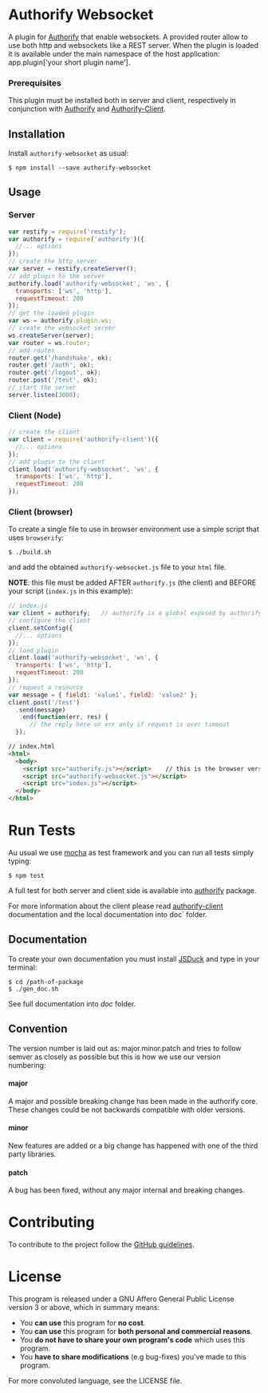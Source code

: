 # Authorify Websocket

A plugin for [Authorify][1] that enable websockets. A provided router allow to use both http and websockets like a REST server. When the plugin is loaded it is available under the main namespace of the host application: app.plugin['your short plugin name'].

### Prerequisites

This plugin must be installed both in server and client, respectively in conjunction with [Authorify][1] and [Authorify-Client][2].

## Installation

Install `authorify-websocket` as usual:

    $ npm install --save authorify-websocket

## Usage

### Server

```javascript
var restify = require('restify');
var authorify = require('authorify')({
  //... options
});
// create the http server
var server = restify.createServer();
// add plugin to the server
authorify.load('authorify-websocket', 'ws', {
  transports: ['ws', 'http'],
  requestTimeout: 200
});
// get the loaded plugin
var ws = authorify.plugin.ws;
// create the websocket server
ws.createServer(server);
var router = ws.router;
// add routes
router.get('/handshake', ok);
router.get('/auth', ok);
router.get('/logout', ok);
router.post('/test', ok);
// start the server
server.listen(3000);
```

### Client (Node)

```javascript
// create the client
var client = require('authorify-client')({
  //... options
});
// add plugin to the client
client.load('authorify-websocket', 'ws', {
  transports: ['ws', 'http'],
  requestTimeout: 200
});
```

### Client (browser)

To create a single file to use in browser environment use a simple script that uses `browserify`:

    $ ./build.sh

and add the obtained `authorify-websocket.js` file to your `html` file.

__NOTE__: this file must be added AFTER `authorify.js` (the client) and BEFORE your script (`index.js` in this example):

```javascript
// index.js
var client = authorify;   // authorify is a global exposed by authorify-client
// configure the client
client.setConfig({
  //... options
});
// load plugin
client.load('authorify-websocket', 'ws', {
  transports: ['ws', 'http'],
  requestTimeout: 200
});
// request a resource
var message = { field1: 'value1', field2: 'value2' };
client.post('/test')
  .send(message)
   .end(function(err, res) {
      // the reply here or err only if request is over timeout
  });
```

```html
// index.html
<html>
  <body>
    <script src="authorify.js"></script>    // this is the browser version of Authorify-Client
    <script src="authorify-websocket.js"></script>
    <script src="index.js"></script>
  </body>
</html>
```

# Run Tests
Au usual we use [mocha][4] as test framework and you can run all tests simply typing:

    $ npm test

A full test for both server and client side is available into [authorify][1] package.

For more information about the client please read [authorify-client][2] documentation and the local documentation into doc` folder.

## Documentation

To create your own  documentation you must install [JSDuck][3] and type in your terminal:

    $ cd /path-of-package
    $ ./gen_doc.sh

See full documentation into _doc_ folder.

## Convention

The version number is laid out as: major.minor.patch and tries to follow semver as closely as possible but this is how we use our version numbering:

#### major
A major and possible breaking change has been made in the authorify core. These changes could be not backwards compatible with older versions.

#### minor
New features are added or a big change has happened with one of the third party libraries.

#### patch
A bug has been fixed, without any major internal and breaking changes.

# Contributing

To contribute to the project follow the [GitHub guidelines][8].

# License

This program is released under a GNU Affero General Public License version 3 or above, which in summary means:

- You __can use__ this program for __no cost__.
- You __can use__ this program for __both personal and commercial reasons__.
- You __do not have to share your own program's code__ which uses this program.
- You __have to share modifications__ (e.g bug-fixes) you've made to this program.

For more convoluted language, see the LICENSE file.


[1]: https://www.npmjs.org/package/authorify
[2]: https://www.npmjs.org/package/authorify-client
[3]: https://github.com/senchalabs/jsduck
[4]: https://www.npmjs.org/package/mocha
[8]: https://guides.github.com/activities/contributing-to-open-source/index.html
